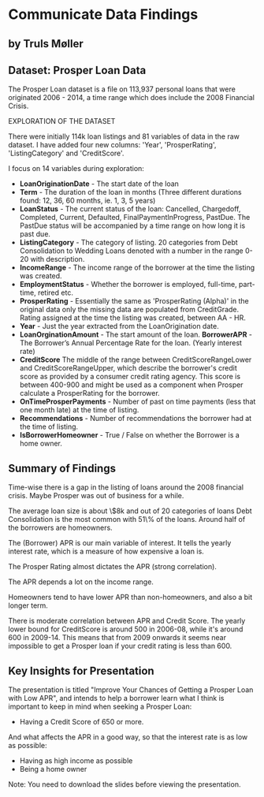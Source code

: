 # Communicate Data Findings
## by Truls Møller


## Dataset: Prosper Loan Data

The Prosper Loan dataset is a file on 113,937 personal loans that were originated 2006 - 2014, a time range which does include the 2008 Financial Crisis.

EXPLORATION OF THE DATASET

There were initially 114k loan listings and 81 variables of data in the raw dataset. I have added four new columns: 'Year', 'ProsperRating', 'ListingCategory' and 'CreditScore'.

I focus on 14 variables during exploration:

- **LoanOriginationDate** - The start date of the loan
- **Term** - The duration of the loan in months (Three different durations found: 12, 36, 60 months, ie. 1, 3, 5 years)
- **LoanStatus** - The current status of the loan: Cancelled, Chargedoff, Completed, Current, Defaulted, FinalPaymentInProgress, PastDue. The PastDue status will be accompanied by a time range on how long it is past due.
- **ListingCategory** - The category of listing. 20 categories from Debt Consolidation to Wedding Loans denoted with a number in the range 0-20 with description.
- **IncomeRange** -  The income range of the borrower at the time the listing was created.
- **EmploymentStatus** - Whether the borrower is employed, full-time, part-time, retired etc.
- **ProsperRating** - Essentially the same as 'ProsperRating (Alpha)' in the original data only the missing data are populated from CreditGrade. Rating assigned at the time the listing was created, between AA - HR.
- **Year** -  Just the year extracted from the LoanOrigination date.
- **LoanOrginationAmount** - The start amount of the loan.
**BorrowerAPR** - The Borrower’s Annual Percentage Rate for the loan. (Yearly interest rate)
- **CreditScore** The middle of the range between CreditScoreRangeLower and CreditScoreRangeUpper, which describe the borrower's credit score as provided by a consumer credit rating agency. This score is between 400-900 and might be used as a component when Prosper calculate a ProsperRating for the borrower.
- **OnTimeProsperPayments** - Number of past on time payments (less that one month late) at the time of listing.
- **Recommendations** - Number of recommendations the borrower had at the time of listing.
- **IsBorrowerHomeowner** - True / False on whether the Borrower is a home owner.


## Summary of Findings

Time-wise there is a gap in the listing of loans around the 2008 financial crisis. Maybe Prosper was out of business for a while.

The average loan size is about \\$8k and out of 20 categories of loans Debt Consolidation is the most common with 51\\% of the loans. Around half of the borrowers are homeowners.

The (Borrower) APR is our main variable of interest. It tells the yearly interest rate, which is a measure of how expensive a loan is.

The Prosper Rating almost dictates the APR (strong correlation).

The APR depends a lot on the income range.

Homeowners tend to have lower APR than non-homeowners, and also a bit longer term.

There is moderate correlation between APR and Credit Score.
The yearly lower bound for CreditScore is around 500 in 2006-08, while it's around 600 in 2009-14. This means that from 2009 onwards it seems near impossible to get a Prosper loan if your credit rating is less than 600.


## Key Insights for Presentation

The presentation is titled "Improve Your Chances of Getting a Prosper Loan with Low APR", and intends to help a borrower learn what I think is important to keep in mind when seeking a Prosper Loan:

- Having a Credit Score of 650 or more.

And what affects the APR in a good way, so that the interest rate is as low as possible:

- Having as high income as possible
- Being a home owner

Note: You need to download the slides before viewing the presentation.

